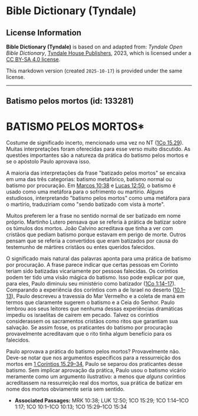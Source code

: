 # Bible Dictionary (Tyndale)

## License Information

**Bible Dictionary (Tyndale)** is based on and adapted from: _Tyndale Open Bible Dictionary_, [Tyndale House Publishers](https://tyndaleopenresources.com/), 2023, which is licensed under a [CC BY-SA 4.0 license](https://creativecommons.org/licenses/by-sa/4.0/legalcode.en).

This markdown version (created `2025-10-17`) is provided under the same license.



--------------------------------

## Batismo pelos mortos (id: 133281)

BATISMO PELOS MORTOS\*
======================

Costume de significado incerto, mencionado uma vez no NT ([1Co 15\.29](https://ref.ly/1Cor15:29)). Muitas interpretações foram oferecidas para esse verso muito discutido. As questões importantes são a natureza da prática do batismo pelos mortos e se o apóstolo Paulo aprovava isso.

A maioria das interpretações da frase "batizado pelos mortos" se encaixa em uma das três categorias: batismo metafórico, batismo normal ou batismo por procuração. Em [Marcos 10:38](https://ref.ly/Mark10:38) e [Lucas 12:50](https://ref.ly/Luke12:50), o batismo é usado como uma metáfora para o sofrimento ou martírio. Alguns estudiosos, interpretando "batismo pelos mortos" como uma metáfora para o martírio, traduziriam como "sendo batizado com vista à morte".

Muitos preferem ler a frase no sentido normal de ser batizado em nome próprio. Martinho Lutero pensava que se referia à prática de batizar sobre os túmulos dos mortos. João Calvino acreditava que tinha a ver com cristãos que pediam batismo porque estavam em perigo de morte. Outros pensam que se referia a convertidos que eram batizados por causa do testemunho de mártires cristãos ou entes queridos falecidos.

O significado mais natural das palavras aponta para uma prática de batismo por procuração. A frase parece indicar que certas pessoas em Corinto teriam sido batizadas vicariamente por pessoas falecidas. Os coríntios podem ter tido uma visão mágica do batismo. Isso pode explicar por que, para eles, Paulo diminuiu seu ministério como batizador ([1Co 1:14–17](https://ref.ly/1Cor1:14-1Cor1:17)). Comparando a experiência dos coríntios com a de Israel no deserto ([10\.1–13](https://ref.ly/1Cor10:1-1Cor10:13)), Paulo descreveu a travessia do Mar Vermelho e a coleta de maná em termos que claramente sugerem o batismo e a Ceia do Senhor. Paulo lembrou aos seus leitores que nenhuma dessas experiências dramáticas impediu os israelitas de caírem em pecado. Talvez os coríntios considerassem os sacramentos cristãos como ritos que garantiam sua salvação. Se assim fosse, os praticantes do batismo por procuração provavelmente acreditavam que o rito tinha algum benefício para os falecidos.

Paulo aprovava a prática do batismo pelos mortos? Provavelmente não. Deve\-se notar que nos argumentos específicos para a ressurreição dos mortos em [1 Coríntios 15\.29–34](https://ref.ly/1Cor15:29-1Cor15:34), Paulo se separou dos praticantes desse batismo. Sem implicar aprovação da prática, Paulo usou o batismo vicário meramente como um argumento ilustrativo: a menos que *alguns* coríntios acreditassem na ressurreição real dos mortos, sua prática de batizar em nome dos mortos obviamente seria sem sentido.

* **Associated Passages:** MRK 10:38; LUK 12:50; 1CO 15:29; 1CO 1:14–1CO 1:17; 1CO 10:1–1CO 10:13; 1CO 15:29–1CO 15:34

